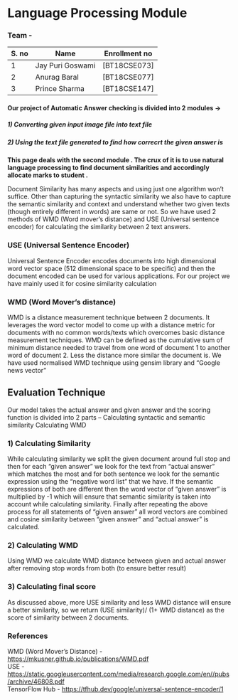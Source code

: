 # Language Processing Module

### Team - 

| S. no | Name | Enrollment no   |
| ----- | ---- | --------------- |
| 1 | Jay Puri Goswami  | [BT18CSE073]  |
| 2 | Anurag Baral  | [BT18CSE077]  |
| 3 | Prince Sharma    | [BT18CSE147]  |



#### Our project of Automatic Answer checking is divided into 2 modules -> 
##### 1) Converting given input image file into text file 
##### 2) Using the text file generated to find how correcrt the given answer is 


<b> This page deals with the second module . The crux of it is to use natural language processing to find document similarities and accordingly allocate marks to student . </b>

Document Similarity has many aspects and using just one algorithm won’t suffice. Other than capturing the syntactic similarity we also have to capture the semantic similarity and context and understand whether two given texts (though entirely different in words) are same or not.
So we have used 2 methods of WMD (Word mover’s distance) and USE (Universal sentence encoder) for calculating the similarity between 2 text answers.
 
### USE (Universal Sentence Encoder)
Universal Sentence Encoder encodes documents into high dimensional word vector space (512 dimensional space to be specific) and then the document encoded can be used for various applications. For our project we have mainly used it for cosine similarity calculation

### WMD (Word Mover’s distance)
WMD is a distance measurement technique between 2 documents. It leverages the word vector model to come up with a distance metric for documents with no common words/texts which overcomes basic distance measurement techniques.  WMD can be defined as the cumulative sum of minimum distance needed to travel from one word of document 1 to another word of document 2. Less the distance more similar the document is. We have used normalised WMD technique using gensim library and “Google news vector”
 
## Evaluation Technique
Our model takes the actual answer and given answer and the scoring function is divided into 2 parts –
Calculating syntactic and semantic similarity
Calculating WMD

### 1) Calculating Similarity 
While calculating similarity we split the given document around full stop and then for each “given answer” we look for the text from “actual answer” which matches the most and for both sentence we look for the semantic expression using the “negative word list” that we have. If the semantic expressions of both are different then the word vector of “given answer” is multiplied by -1 which will ensure that semantic similarity is taken into account while calculating similarity. Finally after repeating the above process for all statements of “given answer” all word vectors are combined and cosine similarity between “given answer” and “actual answer” is calculated.

### 2)  Calculating WMD 
Using WMD we calculate WMD distance between given and actual answer after removing stop words from both (to ensure better result) 

### 3) Calculating final score 
As discussed above, more USE similarity and less WMD distance will ensure a better similarity, so we return (USE similarity)/ (1+ WMD distance) as the score of similarity between 2 documents.


### References 
WMD (Word Mover’s Distance) - https://mkusner.github.io/publications/WMD.pdf <br>
USE - https://static.googleusercontent.com/media/research.google.com/en//pubs/archive/46808.pdf <br>
TensorFlow Hub - https://tfhub.dev/google/universal-sentence-encoder/1
